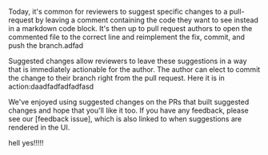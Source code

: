 Today, it's common for reviewers to suggest specific changes to a pull-request by leaving a comment containing the code they want to see instead in a markdown code block. It's then up to pull request authors to open the commented file to the correct line and reimplement the fix, commit, and push the branch.adfad

Suggested changes allow reviewers to leave these suggestions in a way that is immediately actionable for the author. The author can elect to commit the change to their branch right from the pull request. Here it is in action:daadfadfadfadfasd


We've enjoyed using suggested changes on the PRs that built suggested changes and hope that you'll like it too. If you have any feedback, please see our [feedback issue], which is also linked to when suggestions are rendered in the UI.

 hell yes!!!!!

